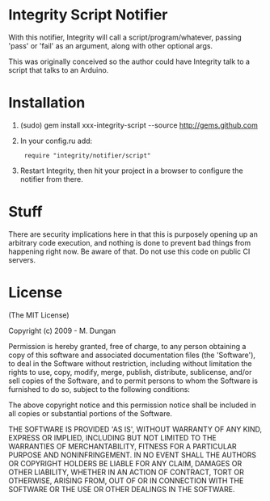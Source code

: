 # Integrity Script Notifier

With this notifier, Integrity will call a script/program/whatever,
passing 'pass' or 'fail' as an argument, along with other optional args.

This was originally conceived so the author could have Integrity talk to a script that talks to an Arduino.


# Installation

1. (sudo) gem install xxx-integrity-script --source http://gems.github.com

2. In your config.ru add:

        require "integrity/notifier/script"

3. Restart Integrity, then hit your project in a browser to configure the notifier from there.

# Stuff

There are security implications here in that this is purposely opening up an arbitrary code execution, and nothing is done to prevent bad things from happening right now. Be aware of that. Do not use this code on public CI servers.


# License

(The MIT License)

Copyright (c) 2009 - M. Dungan

Permission is hereby granted, free of charge, to any person obtaining
a copy of this software and associated documentation files (the
'Software'), to deal in the Software without restriction, including
without limitation the rights to use, copy, modify, merge, publish,
distribute, sublicense, and/or sell copies of the Software, and to
permit persons to whom the Software is furnished to do so, subject to
the following conditions:

The above copyright notice and this permission notice shall be
included in all copies or substantial portions of the Software.

THE SOFTWARE IS PROVIDED 'AS IS', WITHOUT WARRANTY OF ANY KIND,
EXPRESS OR IMPLIED, INCLUDING BUT NOT LIMITED TO THE WARRANTIES OF
MERCHANTABILITY, FITNESS FOR A PARTICULAR PURPOSE AND NONINFRINGEMENT.
IN NO EVENT SHALL THE AUTHORS OR COPYRIGHT HOLDERS BE LIABLE FOR ANY
CLAIM, DAMAGES OR OTHER LIABILITY, WHETHER IN AN ACTION OF CONTRACT,
TORT OR OTHERWISE, ARISING FROM, OUT OF OR IN CONNECTION WITH THE
SOFTWARE OR THE USE OR OTHER DEALINGS IN THE SOFTWARE.
